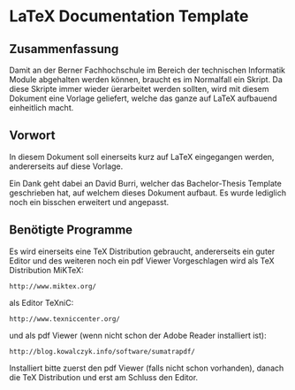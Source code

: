 LaTeX Documentation Template
============================


Zusammenfassung
---------------

Damit an der Berner Fachhochschule im Bereich der technischen Informatik Module
abgehalten werden können, braucht es im Normalfall ein Skript. Da diese Skripte
immer wieder üerarbeitet werden sollten, wird mit diesem Dokument eine Vorlage
geliefert, welche das ganze auf LaTeX aufbauend einheitlich macht.


Vorwort
-------

In diesem Dokument soll einerseits kurz auf LaTeX eingegangen werden,
andererseits auf diese Vorlage.

Ein Dank geht dabei an David Burri, welcher das Bachelor-Thesis Template
geschrieben hat, auf welchem dieses Dokument aufbaut. Es wurde lediglich noch
ein bisschen erweitert und angepasst.


Benötigte Programme
-------------------

Es wird einerseits eine TeX Distribution gebraucht, andererseits ein guter
Editor und des weiteren noch ein pdf Viewer Vorgeschlagen wird als TeX
Distribution MiKTeX:

	http://www.miktex.org/

als Editor TeXniC:

	http://www.texniccenter.org/

und als pdf Viewer (wenn nicht schon der Adobe Reader installiert ist):

	http://blog.kowalczyk.info/software/sumatrapdf/

Installiert bitte zuerst den pdf Viewer (falls nicht schon vorhanden), danach
die TeX Distribution und erst am Schluss den Editor.
